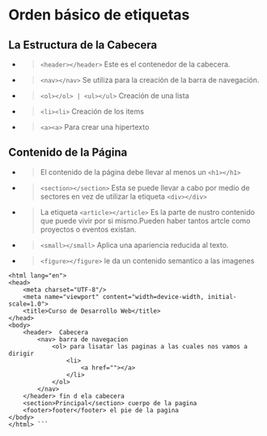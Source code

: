 # Orden básico de etiquetas
## La Estructura de la Cabecera
* >```<header></header>``` Este es el contenedor de la cabecera.
* >```<nav></nav>``` Se utiliza para la creación de la barra de navegación.
* > ```<ol></ol> | <ul></ul>``` Creación de una lista 
* >  ```<li><li>``` Creación de los items
* >  ```<a><a>``` Para crear una hipertexto
## Contenido de la Página
* > El contenido de la página debe llevar al menos un ```<h1></h1>```
* >```<section></section>``` Esta se puede llevar a cabo por medio de sectores en vez de utilizar la etiqueta ```<div></div>```
* > La etiqueta ```<article></article>``` Es la parte de nustro contenido que puede vivir por si mismo.Pueden haber tantos artcle como proyectos o eventos existan.
* > ```<small></small>``` Aplica una apariencia reducida al texto.
* > ```<figure></figure>``` le da un contenido semantico a las imagenes


```!DOCTYPE html>
<html lang="en">
<head>
    <meta charset="UTF-8"/>
    <meta name="viewport" content="width=device-width, initial-scale=1.0">
    <title>Curso de Desarrollo Web</title>
</head>
<body>
    <header>  Cabecera
        <nav> barra de navegacion
            <ol> para lisatar las paginas a las cuales nos vamos a dirigir
                <li>
                    <a href=""></a>
                </li>
            </ol>
        </nav>
    </header> fin d ela cabecera
    <section>Principal</section> cuerpo de la pagina
    <footer>footer</footer> el pie de la pagina
</body>
</html> ```